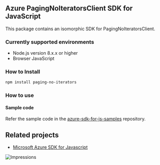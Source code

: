 ## Azure PagingNoIteratorsClient SDK for JavaScript

This package contains an isomorphic SDK for PagingNoIteratorsClient.

### Currently supported environments

- Node.js version 8.x.x or higher
- Browser JavaScript

### How to Install

```bash
npm install paging-no-iterators
```

### How to use

#### Sample code

Refer the sample code in the [azure-sdk-for-js-samples](https://github.com/Azure/azure-sdk-for-js-samples) repository.

## Related projects

- [Microsoft Azure SDK for Javascript](https://github.com/Azure/azure-sdk-for-js)


![Impressions](https://azure-sdk-impressions.azurewebsites.net/api/impressions/azure-sdk-for-js%2Fsdk%2Fcdn%2Farm-cdn%2FREADME.png)